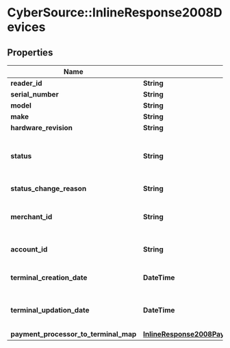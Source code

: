 # CyberSource::InlineResponse2008Devices

## Properties
Name | Type | Description | Notes
------------ | ------------- | ------------- | -------------
**reader_id** | **String** |  | [optional] 
**serial_number** | **String** |  | [optional] 
**model** | **String** |  | [optional] 
**make** | **String** |  | [optional] 
**hardware_revision** | **String** |  | [optional] 
**status** | **String** | Status of the device. Possible Values:   - &#39;ACTIVE&#39;   - &#39;INACTIVE&#39;  | [optional] 
**status_change_reason** | **String** | Reason for change in status. | [optional] 
**merchant_id** | **String** | ID of the merchant to whom this device is assigned. | [optional] 
**account_id** | **String** | ID of the account to whom the device assigned. | [optional] 
**terminal_creation_date** | **DateTime** | Timestamp in which the device was created. | [optional] 
**terminal_updation_date** | **DateTime** | Timestamp in which the device was updated/modified. | [optional] 
**payment_processor_to_terminal_map** | [**InlineResponse2008PaymentProcessorToTerminalMap**](InlineResponse2008PaymentProcessorToTerminalMap.md) |  | [optional] 


